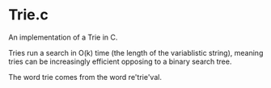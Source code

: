 Trie.c
======

An implementation of a Trie in C. 

Tries run a search in O(k) time (the length of the variablistic string), meaning tries can be increasingly efficient opposing to a binary search tree.

The word trie comes from the word re'trie'val.
